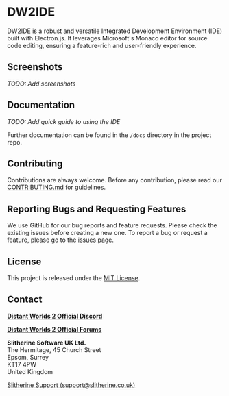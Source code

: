 # DW2IDE

DW2IDE is a robust and versatile Integrated Development Environment (IDE) built with Electron.js. It leverages Microsoft's Monaco editor for source code editing, ensuring a feature-rich and user-friendly experience.

## Screenshots

*TODO: Add screenshots*

## Documentation

*TODO: Add quick guide to using the IDE*

Further documentation can be found in the `/docs` directory in the project repo.

## Contributing

Contributions are always welcome.
Before any contribution, please read our [CONTRIBUTING.md](CONTRIBUTING.md) for guidelines.

## Reporting Bugs and Requesting Features

We use GitHub for our bug reports and feature requests.
Please check the existing issues before creating a new one.
To report a bug or request a feature, please go to the [issues page](link-to-issues-page).

## License

This project is released under the [MIT License](LICENSE).

## Contact

**[Distant Worlds 2 Official Discord](https://discord.gg/cnHU38YB6d)**


**[Distant Worlds 2 Official Forums](https://www.matrixgames.com/forums/viewforum.php?f=10151)**


**Slitherine Software UK Ltd.**<br/>
The Hermitage, 45 Church Street<br/>
Epsom, Surrey<br/>
KT17 4PW<br/>
United Kingdom

[Slitherine Support (support@slitherine.co.uk)](mailto:support@slitherine.co.uk)<br/>
